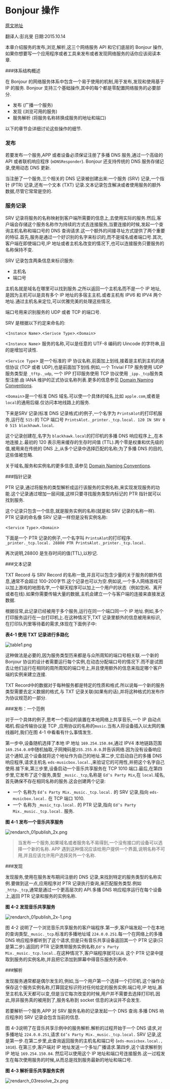 Bonjour 操作
===
[原文地址](https://developer.apple.com/library/ios/documentation/Cocoa/Conceptual/NetServices/Articles/NetServicesArchitecture.html#//apple_ref/doc/uid/20001074-SW1)

翻译人:彭兆旻 日期:2015.10.14

本章介绍服务的发布,浏览,解析,这三个网络服务 API 和它们底层的 Bonjour 操作,如果你想要写一个应用程序或者工具来发布或者发现网络服务的话你应该阅读本章.

###体系结构概述

在 Bonjour 的网络服务体系中包含一个易于使用的机制,用于发布,发现和使用基于 IP 的服务. Bonjour 支持三个基础操作,其中的每个都是零配置网络服务的必要部分.

* 发布 (广播一个服务)
* 发现 (浏览可用的服务)
* 服务解析 (将服务名称转换成服务的地址和端口)

以下的章节会详细讨论这些操作的细节.

### 发布

若要发布一个服务,APP 或者设备必须保证注册了多播 DNS 服务,通过一个高级的 API 或者联机响应程序 (`mDNSResponder`). Bonjour 还支持传统的 DNS 服务存储记录,使用动态 DNS 更新.

当注册了一个服务,三个相关的 DNS 记录被创建出来:一个服务 (SRV) 记录,一个指针 (PTR) 记录,还有一个文本 (TXT) 记录.文本记录包含解决或者使用服务的额外数据,尽管它常常是空的.

### 服务记录

SRV 记录将服务的名称映射到客户端所需要的信息上,去使用实际的服务.然后,客户端会存储这个服务名称作为持续的方式去连接服务,当要连接的时候,发起一个查询主机名称和端口号的 DNS 查询请求.这一个额外的间接寻址方式提供了两个重要的特征.首先,服务是通过一个好识别的名字来标识的,而不是域名或者端口号.其次,客户端在即使端口号,IP 地址或者主机名改变的情况下,也可以连接服务只要服务的名称保持不变.

SRV 记录包含两条信息来标识服务:

* 主机名
* 端口号

主机名就是域名在哪里可以找到服务.之所以返回一个主机名而不是一个 IP 地址,是因为主机可以是具有多个 IP 地址的多宿主主机.或者主机有 IPV6 和 IPV4 两个地址.通过主机名来定位,可以优雅完美的处理这些情况.

端口号用来识别服务的 UDP 或者 TCP 的端口号.

SRV 是根据以下约定来命名的:

<`Instance Name`>.<`Serivce Type`>.<`Domain`>

<`Instance Name`> 服务的名称,可以是任意的 UTF-8 编码的 Uincode 的字符串,目的是增加可读性.

<`Service Type`> 是一个标准的 IP 协议名称,前面加上划线,接着是主机到主机的通信协议 (TCP 或者 UDP),也是前面加下划线.例如,一个 Trivial FTP 服务使用 UDP 服务类型是 `_tftp._udp`, 一个 IPP 打印服务使用 TCP 协议使用 `_ipp._tcp`服务类型注册.由 IANA 维护的正式协议名称列表.更多的信息参见 [Domain Naming Conventions](https://developer.apple.com/library/ios/documentation/Cocoa/Conceptual/NetServices/Articles/domainnames.html#//apple_ref/doc/uid/TP40002460-SW1).

<`Domain`>是一个标准 DNS 域名.可以使一个具体的域名,比如 `apple.com`,或者是 `local`的通用后缀.仅访问本地线路上的服务.

下来是SRV 记录(标准 DNS 记录格式)的例子,一个名字为 `PrintsAlot`的打印机服务,运行在 `515:`的 TCP 端口号 `PrintsAlot._printer._tcp.local. 120 IN SRV 0 0 515 blackhawk.local`.

这个记录创建在,名字为 `blackhawk.local`的打印机的多播 DNS 响应程序上,,在本地连接上.最初的 120 表示用来缓存的生存时间值 (TTL).两个零是权重和优先级的值,被用来在传统的 DNS 上,从多个记录中选择匹配的名称;为了多播 DNS 的目的,这些值被忽略.

关于域名,服务和实例名的更多信息,请参见 [Domain Naming Conventions](https://developer.apple.com/library/ios/documentation/Cocoa/Conceptual/NetServices/Articles/domainnames.html#//apple_ref/doc/uid/TP40002460-SW1).

###指针记录

PTR 记录,通过将服务的类型解析成运行该服务的实例名称,来实现发现服务的功能.这个记录通过增加一层间接,这样只要寻找服务类型内标记的 PTR 指针就可以找到服务.

这个记录只包含一个信息,就是服务实例的名称(就是和 SRV 记录的名称一样). PTR 记录的命名像 SRV 记录一样但是没有实例名称:

<`Service Type`>.<`Domain`>

下面是一个 PTR 记录的例子,一个名字叫 `PrintsAlot`的打印程序.
`_printer._tcp.local. 28800 PTR PrintsAlot._printer._tcp.local.`

再次说明,28800 是生存时间的值(TTL),以秒记.

###文本记录

TXT Record 与 SRV Record 的名称一致,并且可以包含少量的关于服务的额外信息,通常不会超过 100-200字节.这个记录也可以为空.例如说,一个多人网络游戏可以加上游戏的地图名字,一个聊天程序可以加上一个用户的状态（例如空闲、离开或者在线).如果你需要传输大量的数据,主机会建立一个与客户端的连接来直接发送数据.

根据往常,此记录已经被用于多个服务,运行在同一个端口同一个 IP 地址.例如,多个打印服务运行在一台打印机上.在这种情况下,TXT 记录里额外的信息被用来标识,在打印队列里等待着的需求,体现在下面例子中:

**表4-1 使用 TXT 记录进行多路化**

![table1.png](./table1.png)

这种做法是必要的,因为服务类型历来都是与众所周知的端口号相关联.一个新的 Bonjour 协议的设计者需要运行每个实例,在动态分配端口号的情况下.而不是试图去让他们运行在相同的周所周知的端口号上,并且使用额外的信息来指定哪个客户端的实例来建立连接.

TXT Record中的数据对于每种服务都是特定的性质和格式.所以说每一个新的服务类型需要去定义数据的格式,与 TXT 记录关联(如果有的话),并将这种格式的发布作为协议规范的一部分.

###发布：一个范例

对于一个具体的例子,思考一个假设的装置在本地网络上共享音乐,一个 IP 自动点唱机.假设传输协议是 TCP ,应用协议的名称的`music`.当有人将设备插入以太网的集线器时,我们在图 4-1 中看看有什么事情发生.

第一步中,设备随机选择了本地 IP 地址 `169.254.150.84`,通过 IPV4 本地链路范围 `169.254.0.0`中随机抽取,子网掩码是`255.255.0.0`.并告诉网络.因为没有设备响应这个通知,这个设备就将这个地址作为自己的地址.第二步,它启动自己的多播 DNS 响应程序,请求主机名 `eds-musicbox.local.`,来验证它的可用性,并把这个名字自己使用.接下来,第三步里,设备启动一个音乐共享服务在 TCP 1010 端口.最后,在第四步里,它发布了这个服务,类型  `_music._tcp`,名称是 `Ed’s Party Mix`,在 `local`.域名,首先确保不存在相同名称的服务.这会创建两个记录:

* 一个 名称为 `Ed’s Party Mix._music._tcp.local.` 的 SRV 记录,指向 `eds-musicbox.local.` 在 TCP 端口 1010.
* 一个 名称为 `_music_tcp.local.` 的 PTR 记录,指向 `Ed’s Party Mix._music._tcp.local.` 服务.

**图 4-1 发布一个音乐共享服务**

![rendarch_01publish_2x.png](./rendarch_01publish_2x.png)

>当发布一个服务,如果域名或者服务名不易得到,一个没有接口的设备可以选择一个新的名称. APP 遇到这种情况应该给用户提供一个界面,说明名称不可用,并且应该允许用户选择另外一个名称.

###发现

发现服务,使用在服务发布期间注册的 DNS 记录,来找到特定的服务类型的名称实例.要做到这一点,应用程序对 PTR 记录执行查询,来匹配服务类型.例如 `_http._tcp`,通常是通过一个更高层次的 API.多播 DNS 响应程序运行在每个设备上,返回 PTR 记录和服务的实例名称.

**图 4-2 发现音乐共享服务**

![rendarch_01publish_2x-1.png](rendarch_01publish_2x-1.png)

图 4-2 说明了一个浏览音乐共享服务的客户端程序.第一步,客户端发起一个在本地的查询类型,`_music._tcp`.标准的多播地址域 `224.0.0.251`.每一个在网络上的多播 DNS 响应程序都听到了这个请求,但是只有音乐共享设备返回其一个 PTR 记录(只是第二步).返回的 PTR 记录携带服务实例名称,`Ed's Party Mix._music._tcp.local.`.在这种情况下,客户端程序就可以从 这个 PTR 记录中提取到服务的实例名称,并且把它添加到屏幕中得音乐服务列表中.

###解析

发现服务通常都是偶尔发生的,例如,当一个用户第一个选择一个打印机.这个操作会保存这个服务实例名称,打算固定标识符对任何给定的服务实例.端口号,IP 地址,甚至主机名天天都可以变,但是当它每次改变的时候,用户并不需要去选择打印机.因此,除非服务真的被用到了,服务名称到 socket 信息的决议并不会发生.

若要解析一个服务,APP 对 SRV 服务名称的记录发起一个 DNS 查询.多播 DNS 响应程序的 SRV 记录会包含当前的信息.

图 4-3说明了在音乐共享示例中的服务解析.解析的过程开始于一个 DNS 请求,对多播地址 `224.0.0.251`,请求 `Ed’s Party Mix._music._tcp.local.` SRV 记录,这是第一步.在第二步里,此查询返回服务的主机名和端口号 (`eds-musicbox.local., 1010`). 在第三步,客户端对 IP 地址发送一个多址广播请求.第四步,这个请求解析到 IP 地址 `169.254.150.84`. 然后可以使用这个 IP 地址和端口号连接服务.这一过程发生在每次使用服务的时候,从而总是找到服务最新的地址和端口号.

**图 4-3 解析音乐共享服务实例**

![rendarch_03resolve_2x.png](./rendarch_03resolve_2x.png)












